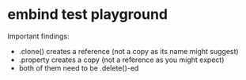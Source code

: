# embind test playground

Important findings:

- .clone() creates a reference (not a copy as its name might suggest)
- .property creates a copy (not a reference as you might expect)
- both of them need to be .delete()-ed

